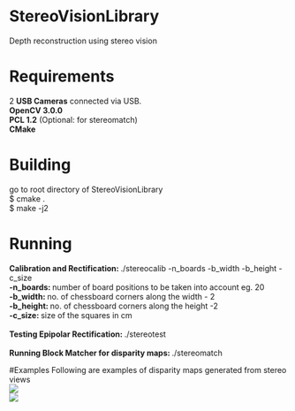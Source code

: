# StereoVisionLibrary
Depth reconstruction using stereo vision


# Requirements
2 <b>USB Cameras</b> connected via USB.
<br>
<b>OpenCV 3.0.0</b> 
<br>
<b>PCL 1.2</b> (Optional: for stereomatch)
<br>
<b>CMake</b>

# Building
go to root directory of StereoVisionLibrary
<br>
$ cmake .
<br>
$ make -j2

# Running
<b>Calibration and Rectification: </b>
./stereocalib -n_boards -b_width -b_height -c_size
<br>
<b>-n_boards: </b>number of board positions to be taken into account eg. 20
<br>
<b>-b_width: </b>no. of chessboard corners along the width - 2
<br>
<b>-b_height: </b>no. of chessboard corners along the height -2 
<br>
<b>-c_size: </b>size of the squares in cm 
<br>
<br>
<b>Testing Epipolar Rectification: </b>
./stereotest
<br>
<br>
<b>Running Block Matcher for disparity maps: </b>
./stereomatch
<br>

#Examples 
Following are examples of disparity maps generated from stereo views
<br>
<img src="http://jderobot.org/store/chakraborty/uploads/images/disp.png"/>
<br>
<img src="http://jderobot.org/store/chakraborty/uploads/images/disp2.png" />
<br>
